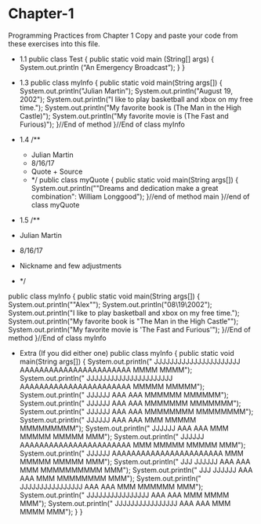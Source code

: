 # Chapter-1
Programming Practices from Chapter 1
Copy and paste your code from these exercises into this file.

* 1.1
  public class Test
  {
  public static void main (String[] args)
  {
  System.out.println (“An Emergency Broadcast”);
  }
  }
* 1.3
public class myInfo 
{
    public static void main(String args[]) 
    {
        System.out.println("Julian Martin");
        System.out.println("August 19, 2002");
        System.out.println("I like to play basketball and xbox on my free time.");
        System.out.println("My favorite book is (The Man in the High Castle)");
        System.out.println("My favorite movie is (The Fast and Furious)");
    }//End of method
}//End of class myInfo

* 1.4
  /**
  * Julian Martin
  * 8/16/17
  * Quote + Source
  * */
  public class myQuote 
  {
    public static void main(String args[]) 
    {
     System.out.println("\"Dreams and dedication make a great combination\": William Longgood");
    }//end of method main
  }//end of class myQuote


* 1.5
/**
 * Julian Martin
 * 8/16/17
 * Nickname and few adjustments
 * */

public class myInfo 
{
    public static void main(String args[]) 
    {
        System.out.println("\"Alex\"");
        System.out.println("08\\19\\2002");
        System.out.println("I like to play basketball and xbox on my free time.");
        System.out.println("My favorite book is \"The Man in the High Castle\"");
        System.out.println("My favorite movie is \'The Fast and Furious\'");
    }//End of method
}//End of class myInfo


* Extra (If you did either one)
public class myInfo 
{
    public static void main(String args[]) 
    {
        System.out.println("    JJJJJJJJJJJJJJJJJJJJJJ  AAAAAAAAAAAAAAAAAAAAAAA  MMMM                  MMMM");                                                         
        System.out.println("    JJJJJJJJJJJJJJJJJJJJJJ  AAAAAAAAAAAAAAAAAAAAAAA  MMMMM                MMMMM");
        System.out.println("           JJJJJJ           AAA                 AAA  MMMMMM              MMMMMM");
        System.out.println("           JJJJJJ           AAA                 AAA  MMMMMMM            MMMMMMM");
        System.out.println("           JJJJJJ           AAA                 AAA  MMMMMMMM          MMMMMMMM");
        System.out.println("           JJJJJJ           AAA                 AAA  MMM MMMMM        MMMMMMMMM");
        System.out.println("           JJJJJJ           AAA                 AAA  MMM  MMMMM      MMMMM  MMM");
        System.out.println("           JJJJJJ           AAAAAAAAAAAAAAAAAAAAAAA  MMM   MMMMM    MMMMM   MMM");
        System.out.println("           JJJJJJ           AAAAAAAAAAAAAAAAAAAAAAA  MMM    MMMMM  MMMMM    MMM");
        System.out.println(" JJJ       JJJJJJ           AAA                 AAA  MMM     MMMMMMMMMM     MMM");
        System.out.println(" JJJ       JJJJJJ           AAA                 AAA  MMM      MMMMMMMM      MMM");
        System.out.println(" JJJJJJJJJJJJJJJJ           AAA                 AAA  MMM       MMMMMM       MMM");
        System.out.println(" JJJJJJJJJJJJJJJJ           AAA                 AAA  MMM        MMMM        MMM");
        System.out.println(" JJJJJJJJJJJJJJJJ           AAA                 AAA  MMM        MMMM        MMM");
    } 
}
